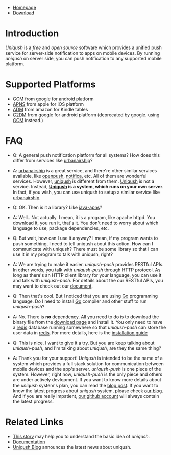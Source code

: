 - [Homepage](http://uniqush.org)
- [Download](http://uniqush.org/downloads.html)

# Introduction #

*Uniqush* is a _free_ and _open source_ software which provides a unified push
service for server-side notification to apps on mobile devices. By running
*uniqush* on server side, you can push notification to any supported mobile
platform.

# Supported Platforms #

- [GCM](http://developer.android.com/guide/google/gcm/index.html) from google for android platform
- [APNS](http://developer.apple.com/library/mac/#documentation/NetworkingInternet/Conceptual/RemoteNotificationsPG/ApplePushService/ApplePushService.html) from apple for iOS platform
- [ADM](https://developer.amazon.com/sdk/adm.html) from amazon for Kindle tables
- [C2DM](https://developers.google.com/android/c2dm/) from google for android platform (deprecated by google. using [GCM](http://developer.android.com/guide/google/gcm/index.html) instead.)

# FAQ #

- Q: A general push notification platform for all systems? How does this differ
  from services like [urbanairship](http://urbanairship.com)?
- A: [urbanairship](http://urbanairship.com) is a great service, and there're
  other similar services available, like [openpush](http://openpush.im/),
[notifica](https://notifica.re/), etc. All of them are wonderful services.
However, [uniqush](http://uniqush.org) is different from them.
[Uniqush](http://uniqush.org) is not a service. Instead,
**[Uniqush](http://uniqush.org) is a system, which runs on your own
server**. In fact, if you wish, you can use uniqush to setup a similar service like [urbanairship](http://urbanairship.com).

- Q: OK. Then is it a library? Like
  [java-apns](https://github.com/notnoop/java-apns)?
- A: Well.. Not actually. I mean, it is a program, like apache httpd. You
  download it, you run it, that's it. You don't need to worry about which
language to use, package dependencies, etc. 

- Q: But wait, how can I use it anyway? I mean, if my program wants to push
  something, I need to tell uniqush about this action. How can I communicate
with uniqush? There must be some library so that I can use it in my
program to talk with uniqush, right?
- A: We are trying to make it easier. *uniqush-push* provides RESTful APIs. In
  other words, you talk with *uniqush-push* through HTTP protocol. As long as
there's an HTTP client library for your language, you can use it and talk with
*uniqush-push*. For details about the our RESTful APIs, you may want to check
out our [document](http://uniqush.org/documentation/index.html).

- Q: Then that's cool. But I noticed that you are using [Go](http://golang.org) programming language. Do I need to install [Go](http://golang.org) compiler and other stuff to run *uniqush-push*?
- A: No. There is **no** dependency. All you need to do is to download the
  binary file from the [download page](http://uniqush.org/downloads.html) and
install it. You only need to have a [redis](http://redis.io) database running
somewhere so that *uniqush-push* can store the user data in
[redis](http://redis.io). For more details, here is the [installation guide](http://uniqush.org/documentation/install.html)

- Q: This is nice. I want to give it a try. But you are keep talking about *uniqush-push*, and I'm talking about *uniqush*, are they the same thing?
- A: Thank you for your support! *Uniqush* is intended to be the name of a
  system which provides a full stack solution for communication between mobile
devices and the app's server. *uniqush-push* is one piece of the system.
However, right now, *uniqush-push* is the only piece and others are under
actively devlopment. If you want to know more details about the *uniqush*
system's plan, you can read the [blog
post](http://blog.uniqush.org/uniqush-after-go1.html). If you want to know the
latest progress about *uniqush* system, please check [our
blog](http://blog.uniqush.org/). And if you are really impatient, [our github
account](http://github.com/uniqush) will always contain the latest progress.

# Related Links #
- [This story](http://uniqush.org/documentation/intro.html) may help you to understand
the basic idea of *uniqush*.
- [Documentation](http://uniqush.org/documentation/index.html)
- [Uniqush Blog](http://blog.uniqush.org) announces the latest news about uniqush.

